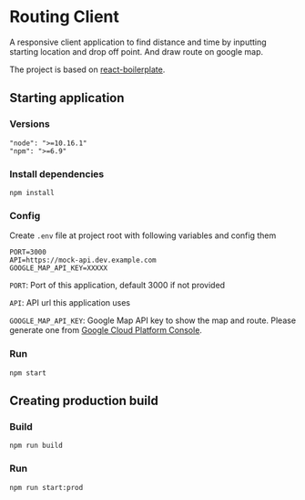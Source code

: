 # Routing Client
A responsive client application to find distance and time by inputting starting location and drop off point. 
And draw route on google map.

The project is based on [react-boilerplate](https://github.com/react-boilerplate/react-boilerplate).
 
## Starting application
### Versions
```
"node": ">=10.16.1"
"npm": ">=6.9"
```

### Install dependencies
```
npm install
```

### Config
Create `.env` file at project root with following variables and config them  
```
PORT=3000
API=https://mock-api.dev.example.com
GOOGLE_MAP_API_KEY=XXXXX
```
`PORT`: Port of this application, default 3000 if not provided

`API`: API url this application uses

`GOOGLE_MAP_API_KEY`: Google Map API key to show the map and route. Please generate one from [Google Cloud Platform Console](https://cloud.google.com/console/google/maps-apis). 

### Run
```
npm start
```

## Creating production build
### Build
```
npm run build
```

### Run
```
npm run start:prod
```

